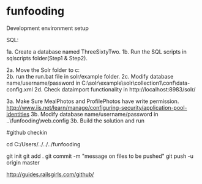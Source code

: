 # funfooding
 Development environment setup

SQL:

1a. Create a database named ThreeSixtyTwo. 
1b. Run the SQL scripts in sqlscripts folder(Step1 & Step2).

2a. Move the Solr folder to c:\
2b. run the run.bat file in solr/example folder. 
2c. Modify database name/username/password in C:\solr\example\solr\collection1\conf\data-config.xml
2d. Check dataimport functionality in http://localhost:8983/solr/ 

3a. Make Sure MealPhotos and ProfilePhotos have write permission.
http://www.iis.net/learn/manage/configuring-security/application-pool-identities
3b. Modify database name/username/password in \..\funfooding\web.config
3b. Build the solution and run

#github checkin

cd C:/Users/../../../funfooding


git init
git add .
git commit -m "message on files to be pushed"
git push -u origin master


http://guides.railsgirls.com/github/